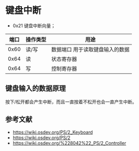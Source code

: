 # 键盘中断

- 0x21 键盘中断向量；

| 端口 | 操作类型 | 用途       |
| ---- | -------- | ---------- |
| 0x60 | 读/写    | 数据端口 用于读取键盘输入的数据 |
| 0x64 | 读       | 状态寄存器 |
| 0x64 | 写       | 控制寄存器 |


## 键盘输入的数据原理

按下/松开都会产生中断，而且一直按着不松开也会一直产生中断。

## 参考文献

- <https://wiki.osdev.org/PS/2_Keyboard>
- <https://wiki.osdev.org/PS/2>
- <https://wiki.osdev.org/%228042%22_PS/2_Controller>
